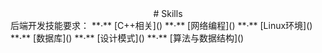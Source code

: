 <center># Skills</center>
后端开发技能要求：  
**·** [C++相关]()  
**·** [网络编程]()  
**·** [Linux环境]()  
**·** [数据库]()  
**·** [设计模式]()  
**·** [算法与数据结构]()  
